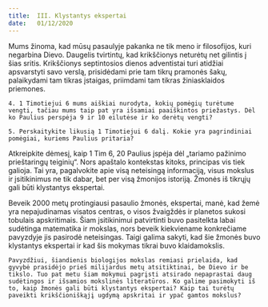 ```yaml
---
title:  III. Klystantys ekspertai
date:   01/12/2020
---
```


Mums žinoma, kad mūsų pasaulyje pakanka ne tik meno ir filosofijos, kuri negarbina Dievo. Daugelis tvirtintų, kad krikščionys neturėtų net gilintis į šias sritis. Krikščionys septintosios dienos adventistai turi atidžiai apsvarstyti savo verslą, prisidėdami prie tam tikrų pramonės šakų, palaikydami tam tikras įstaigas, priimdami tam tikras žiniasklaidos priemones.

`4. 1 Timotiejui 6 mums aiškiai nurodyta, kokių pomėgių turėtume vengti, tačiau mums taip pat yra išsamiai paaiškintos priežastys. Dėl ko Paulius perspėja 9 ir 10 eilutėse ir ko derėtų vengti?`
														
`5. Perskaitykite likusią 1 Timotiejui 6 dalį. Kokie yra pagrindiniai pomėgiai, kuriems Paulius pritaria?`
														
Atkreipkite dėmesį, kaip 1 Tim 6, 20 Paulius įspėja dėl „tariamo pažinimo prieštaringų teiginių“. Nors apaštalo kontekstas kitoks, principas vis tiek galioja. Tai yra, pagalvokite apie visą neteisingą informaciją, visus mokslus ir įsitikinimus ne tik dabar, bet per visą žmonijos istoriją. Žmonės iš tikrųjų gali būti klystantys ekspertai.

Beveik 2000 metų protingiausi pasaulio žmonės, ekspertai, manė, kad žemė yra nepajudinamas visatos centras, o visos žvaigždės ir planetos sukosi tobulais apskritimais. Šiam įsitikinimui patvirtinti buvo pasitelkta labai sudėtinga matematika ir mokslas, nors beveik kiekviename konkrečiame pavyzdyje jis pasirodė neteisingas. Taigi galima sakyti, kad šie žmonės buvo klystantys ekspertai ir kad šis mokymas tikrai buvo klaidamokslis.

`Pavyzdžiui, šiandienis biologijos mokslas remiasi prielaida, kad gyvybė prasidėjo prieš milijardus metų atsitiktinai, be Dievo ir be tikslo. Tuo pat metu šiam mokymui pagrįsti atsirado nepaprastai daug sudėtingos ir išsamios mokslinės literatūros. Ko galime pasimokyti iš to, kaip žmonės gali būti klystantys ekspertai? Kaip tai turėtų paveikti krikščioniškąjį ugdymą apskritai ir ypač gamtos mokslus?`